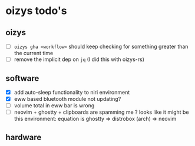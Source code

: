 # oizys todo's

## oizys

- [ ] `oizys gha <workflow>` should keep checking for something greater than the current time
- [ ] remove the implicit dep on `jq` (I did this with oizys-rs)

## software

- [x] add auto-sleep functionality to niri environment
- [x] eww based bluetooth module not updating?
- [ ] volume total in eww bar is wrong
- [ ] neovim + ghostty + clipboards are spamming me ?
      looks like it might be this environment: equation is ghostty => distrobox (arch) => neovim

## hardware

<!-- generated with <3 by daylinmorgan/todo -->
